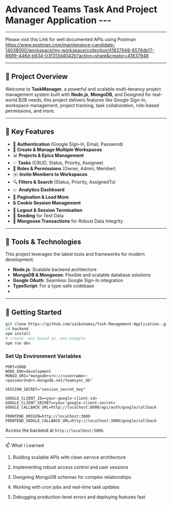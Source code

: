 #  Advanced Teams Task And Project Manager Application ---  

---

Please visit this Link for well documented APIs using Postman
https://www.postman.com/maintenance-candidate-14038000/workspace/my-workspace/collection/41837948-6578db17-8699-446d-b634-03f313d4042b?action=share&creator=41837948

---

## 📌 Project Overview  

Welcome to **TaskManager**, a powerful and scalable multi-tenancy project management system built with **Node.js**, **MongoDB**, and  Designed for real-world B2B needs, this project delivers features like Google Sign-In, workspace management, project tracking, task collaboration, role-based permissions, and more.   

---

## 🌟 Key Features  

- 🔐 **Authentication** (Google Sign-In, Email, Password)  
- 🏢 **Create & Manage Multiple Workspaces**  
- 📊 **Projects & Epics Management**  
- ✅ **Tasks** (CRUD, Status, Priority, Assignee)  
- 👥 **Roles & Permissions** (Owner, Admin, Member)  
- ✉️ **Invite Members to Workspaces**  
- 🔍 **Filters & Search** (Status, Priority, AssignedTo)  
- 📈 **Analytics Dashboard**  
- 📅 **Pagination & Load More**  
- 🔒 **Cookie Session Management**  
- 🚪 **Logout & Session Termination**  
- 🌱 **Seeding** for Test Data  
- 💾 **Mongoose Transactions** for Robust Data Integrity  

---

## 🚀 Tools & Technologies  

This project leverages the latest tools and frameworks for modern development:  

- **Node.js**: Scalable backend architecture    
- **MongoDB & Mongoose**: Flexible and scalable database solutions  
- **Google OAuth**: Seamless Google Sign-In integration  
- **TypeScript**: For a type-safe codebase
- 
---

## 🔄 Getting Started  

 ``` bash
git clone https://github.com/zaibshamsi/Task-Management-Application-.git
cd backend
npm install
# create .env based on .env.example
npm run dev

```

### Set Up Environment Variables  

```plaintext  
PORT=5000
NODE_ENV=development
MONGO_URI="mongodb+srv://<username>:<password>@<>.mongodb.net/teamsync_db"  

SESSION_SECRET="session_secret_key"

GOOGLE_CLIENT_ID=<your-google-client-id>  
GOOGLE_CLIENT_SECRET=<your-google-client-secret>  
GOOGLE_CALLBACK_URL=http://localhost:8000/api/auth/google/callback

FRONTEND_ORIGIN=http://localhost:3000
FRONTEND_GOOGLE_CALLBACK_URL=http://localhost:3000/google/callback
```  

Access the backend at `http://localhost:5000`.  

---

📫 What I Learned

1. Building scalable APIs with clean service architecture

2. Implementing robust access control and user sessions

3. Designing MongoDB schemas for complex relationships

4. Working with cron jobs and real-time task updates

5. Debugging production-level errors and deploying features fast
